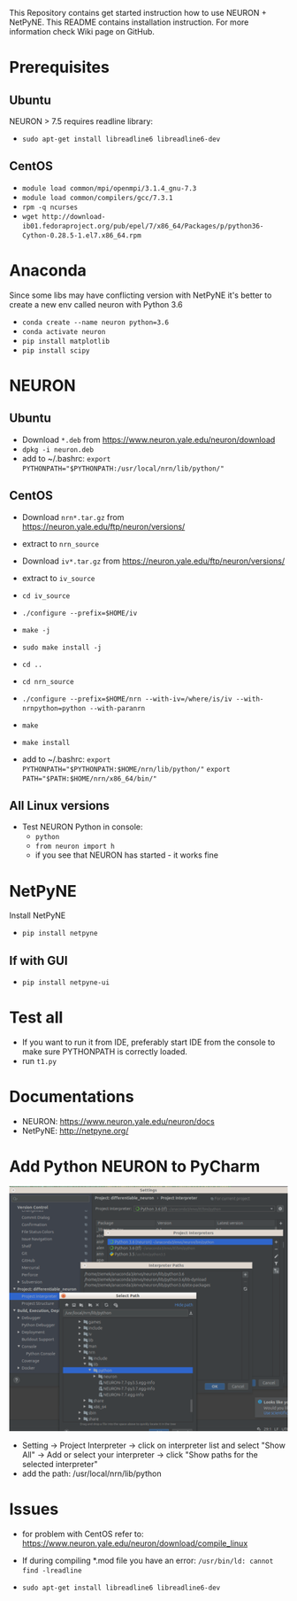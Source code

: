 This Repository contains get started instruction how to use NEURON + NetPyNE. 
This README contains installation instruction. For more information check Wiki page on GitHub.

# Prerequisites

## Ubuntu
NEURON > 7.5 requires readline library:

* `sudo apt-get install libreadline6 libreadline6-dev`

## CentOS

* `module load common/mpi/openmpi/3.1.4_gnu-7.3`
* `module load common/compilers/gcc/7.3.1`
* `rpm -q ncurses`
* `wget http://download-ib01.fedoraproject.org/pub/epel/7/x86_64/Packages/p/python36-Cython-0.28.5-1.el7.x86_64.rpm`


# Anaconda
Since some libs may have conflicting version with NetPyNE it's better to create a new env called neuron with Python 3.6

* `conda create --name neuron python=3.6`
* `conda activate neuron`
* `pip install matplotlib`
* `pip install scipy`

# NEURON

## Ubuntu

* Download `*.deb` from https://www.neuron.yale.edu/neuron/download
* `dpkg -i neuron.deb`
* add to ~/.bashrc: 
`export PYTHONPATH="$PYTHONPATH:/usr/local/nrn/lib/python/"`

## CentOS

* Download `nrn*.tar.gz` from https://neuron.yale.edu/ftp/neuron/versions/
* extract to `nrn_source`
* Download `iv*.tar.gz` from https://neuron.yale.edu/ftp/neuron/versions/
* extract to `iv_source`
* `cd iv_source`
* `./configure --prefix=$HOME/iv`
* `make -j`
* `sudo make install -j`
* `cd ..`

* `cd nrn_source`
* `./configure --prefix=$HOME/nrn --with-iv=/where/is/iv --with-nrnpython=python --with-paranrn`
* `make`
* `make install`
* add to ~/.bashrc: 
`export PYTHONPATH="$PYTHONPATH:$HOME/nrn/lib/python/"`
`export PATH="$PATH:$HOME/nrn/x86_64/bin/"`

## All Linux versions
* Test NEURON Python in console:
  * `python`
  * `from neuron import h`
  * if you see that NEURON has started - it works fine

# NetPyNE
Install NetPyNE

* `pip install netpyne`

## If with GUI
* `pip install netpyne-ui`

# Test all

* If you want to run it from IDE, preferably start IDE from the console to make sure PYTHONPATH is correctly loaded.
* run `t1.py`

# Documentations

* NEURON: https://www.neuron.yale.edu/neuron/docs
* NetPyNE: http://netpyne.org/


# Add Python NEURON to PyCharm

![PyCharm](add_path_to_pycharm.png)

* Setting -> Project Interpreter -> click on interpreter list and select "Show All" -> Add or select your interpreter -> click "Show paths for the selected interpreter"
* add the path: /usr/local/nrn/lib/python

# Issues
* for problem with CentOS refer to: https://www.neuron.yale.edu/neuron/download/compile_linux

* If during compiling *.mod file you have an error: `/usr/bin/ld: cannot find -lreadline`
* `sudo apt-get install libreadline6 libreadline6-dev`
